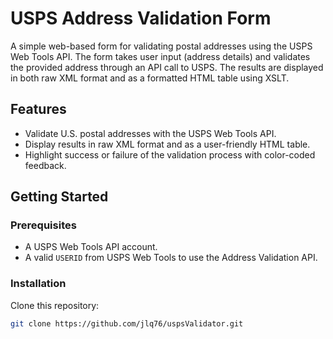 # USPS Address Validation Form

A simple web-based form for validating postal addresses using the USPS Web Tools API. 
The form takes user input (address details) and validates the provided address through an API call to USPS. 
The results are displayed in both raw XML format and as a formatted HTML table using XSLT.

## Features
- Validate U.S. postal addresses with the USPS Web Tools API.
- Display results in raw XML format and as a user-friendly HTML table.
- Highlight success or failure of the validation process with color-coded feedback.

## Getting Started

### Prerequisites
- A USPS Web Tools API account. 
- A valid `USERID` from USPS Web Tools to use the Address Validation API.

### Installation
Clone this repository:
   ```bash
   git clone https://github.com/jlq76/uspsValidator.git
